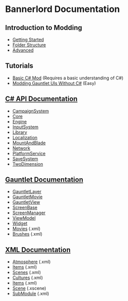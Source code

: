# Bannerlord Documentation

## Introduction to Modding

* [Getting Started](_intro/getting-started.md)
* [Folder Structure](_intro/folder-structure.md)
* [Advanced](_intro/advanced.md)

## Tutorials

* [Basic C\# Mod](_tutorials/basic-csharp-mod.md) \(Requires a basic understanding of C\#\)
* [Modding Gauntlet UIs Without C#](_tutorials/modding-gauntlet-without-csharp.md) \(Easy\)

## [C# API Documentation](_csharp-api/README.md)

* [CampaignSystem](_csharp-api/campaignsystem/README.md)
* [Core](_csharp-api/core/README.md)
* [Engine](_csharp-api/engine/README.md)
* [InputSystem](_csharp-api/inputsystem/README.md)
* [Library](_csharp-api/library/README.md)
* [Localization](_csharp-api/localization/README.md)
* [MountAndBlade](_csharp-api/mountandblade/README.md)
* [Network](_csharp-api/network/README.md)
* [PlatformService](_csharp-api/platformservice/README.md)
* [SaveSystem](_csharp-api/savesystem/README.md)
* [TwoDimension](_csharp-api/twodimension/README.md)

## [Gauntlet Documentation](_gauntlet/README.md)

* [GauntletLayer](_gauntlet/gauntletlayer.md)
* [GauntletMovie](_gauntlet/gauntletmovie.md)
* [GauntletView](_gauntlet/gauntletview.md)
* [ScreenBase](_gauntlet/screenbase.md)
* [ScreenManager](_gauntlet/screenmanager.md)
* [ViewModel](_gauntlet/viewmodel.md)
* [Widget](_gauntlet/widget.md)
* [Movies](_gauntlet/movie.md) \(.xml\)
* [Brushes](_gauntlet/brush.md) \(.xml\)

## [XML Documentation](_xmldocs)

* [Atmosphere](_xmldocs/atmosphere.md) \(.xml\)
* [Items](_xmldocs/Items) (.xml)
* [Scenes](_xmldocs/scene.md) \(.xml\)
* [Cultures](_xmldocs/cultures.md) \(.xml\)
* [Items](_xmldocs/Items) (.xml)
* [Scene](_xmldocs/scene.md) \(.xscene\)
* [SubModule](_xmldocs/submodule.md) \(.xml\)

